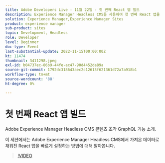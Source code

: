 ```yaml
---
title: Adobe Developers Live - 11월 22일 - 첫 번째 React 앱 빌드
description: Experience Manager Headless CMS를 사용하여 첫 번째 React 앱을 빌드Adobe Experience Manager Headless CMS 콘텐츠 조각 GraphQL 기능에 도입합니다. 이 세션에서는 Adobe Experience Manager Headless CMS에서 가져온 데이터로 채워진 React 앱을 빠르게 설정하는 방법에 대해 알아봅니다.
solution: Experience Manager,Experience Manager Sites
product: experience manager
sub-product: sites
topic: Development, Headless
role: Developer
level: Beginner
doc-type: Event
last-substantial-update: 2022-11-15T00:00:00Z
kt: 11474
thumbnail: 3411298.jpeg
exl-id: b04737ec-86b9-44fe-ac47-90d4452da89a
source-git-commit: 1792dc318643aec2c12613f621361d72a7a918b1
workflow-type: tm+mt
source-wordcount: '88'
ht-degree: 0%

---
```


# 첫 번째 React 앱 빌드

Adobe Experience Manager Headless CMS 콘텐츠 조각 GraphQL 기능 소개.

이 세션에서는 Adobe Experience Manager Headless CMS에서 가져온 데이터로 채워진 React 앱을 빠르게 설정하는 방법에 대해 알아봅니다.

>[!VIDEO](https://video.tv.adobe.com/v/3411298/?quality=12&learn=on)
